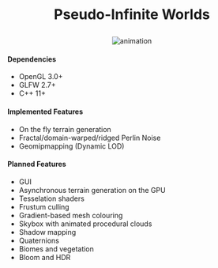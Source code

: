  # <p align="center"> Pseudo-Infinite Worlds </p>
 <p align="center"> <img src="https://i.imgur.com/bMCnCEP.png" alt="animation" /> </p>

#### Dependencies

- OpenGL 3.0+  
- GLFW 2.7+  
- C++ 11+

#### Implemented Features
- On the fly terrain generation
- Fractal/domain-warped/ridged Perlin Noise
- Geomipmapping (Dynamic LOD)

#### Planned Features
- GUI
- Asynchronous terrain generation on the GPU
- Tesselation shaders
- Frustum culling
- Gradient-based mesh colouring
- Skybox with animated procedural clouds
- Shadow mapping
- Quaternions
- Biomes and vegetation
- Bloom and HDR
